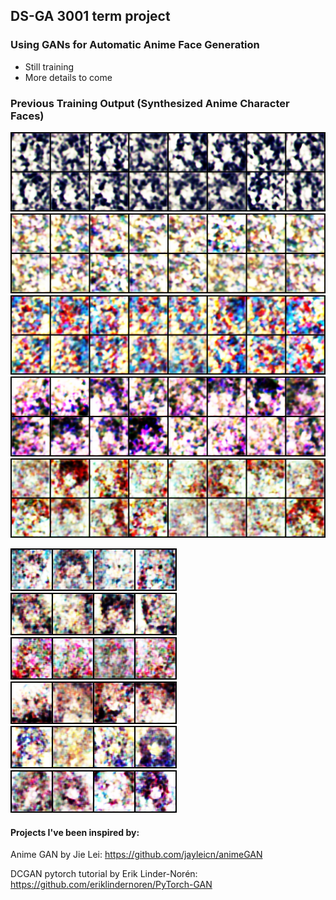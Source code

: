 ## DS-GA 3001 term project

### Using GANs for Automatic Anime Face Generation

* Still training
* More details to come

### Previous Training Output (Synthesized Anime Character Faces)

![1.png](https://github.com/yuepingwang/DCGAN_anime/blob/master/images/1.png)
![166.png](https://github.com/yuepingwang/DCGAN_anime/blob/master/images/166.png)
![554.png](https://github.com/yuepingwang/DCGAN_anime/blob/master/images/554.png)
![707.png](https://github.com/yuepingwang/DCGAN_anime/blob/master/images/707.png)
![860.png](https://github.com/yuepingwang/DCGAN_anime/blob/master/images/860.png)

![893.png](https://github.com/yuepingwang/DCGAN_anime/blob/master/images/893.png)
![936.png](https://github.com/yuepingwang/DCGAN_anime/blob/master/images/936.png)
![1020.png](https://github.com/yuepingwang/DCGAN_anime/blob/master/images/1020.png)
![1062.png](https://github.com/yuepingwang/DCGAN_anime/blob/master/images/1062.png)
![1146.png](https://github.com/yuepingwang/DCGAN_anime/blob/master/images/1146.png)
![1272.png](https://github.com/yuepingwang/DCGAN_anime/blob/master/images/1272.png)

#### Projects I've been inspired by:

Anime GAN by Jie Lei: https://github.com/jayleicn/animeGAN

DCGAN pytorch tutorial by Erik Linder-Norén: https://github.com/eriklindernoren/PyTorch-GAN


